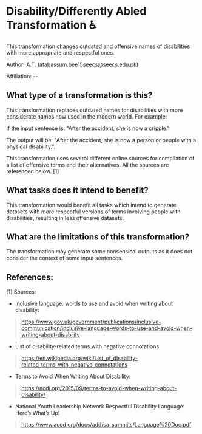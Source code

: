 # Disability/Differently Abled Transformation ♿

This transformation changes outdated and offensive names of disabilities with more appropriate and respectful ones.

Author: A.T. (atabassum.bee15seecs@seecs.edu.pk)

Affiliation: --

## What type of a transformation is this?
This transformation replaces outdated names for disabilities with more considerate names now used in the modern world.
For example:

If the input sentence is: "After the accident, she is now a cripple."

The output will be: "After the accident, she is now a person or people with a physical disability.".

This transformation uses several different online sources for compilation of a list of offensive terms and their alternatives. All the sources are referenced below. [1]

## What tasks does it intend to benefit?

This transformation would benefit all tasks which intend to generate datasets with more respectful versions of terms involving people with disabilities, resulting in less offensive datasets.



## What are the limitations of this transformation?

The transformation may generate some nonsensical outputs as it does not consider the context of some input sentences.


## References:
[1] Sources:
* Inclusive language: words to use and avoid when writing about disability:
> https://www.gov.uk/government/publications/inclusive-communication/inclusive-language-words-to-use-and-avoid-when-writing-about-disability

* List of disability-related terms with negative connotations:
> https://en.wikipedia.org/wiki/List_of_disability-related_terms_with_negative_connotations

* Terms to Avoid When Writing About Disability:
> https://ncdj.org/2015/09/terms-to-avoid-when-writing-about-disability/

* National Youth Leadership Network Respectful Disability Language: Here’s What’s Up!
> https://www.aucd.org/docs/add/sa_summits/Language%20Doc.pdf


